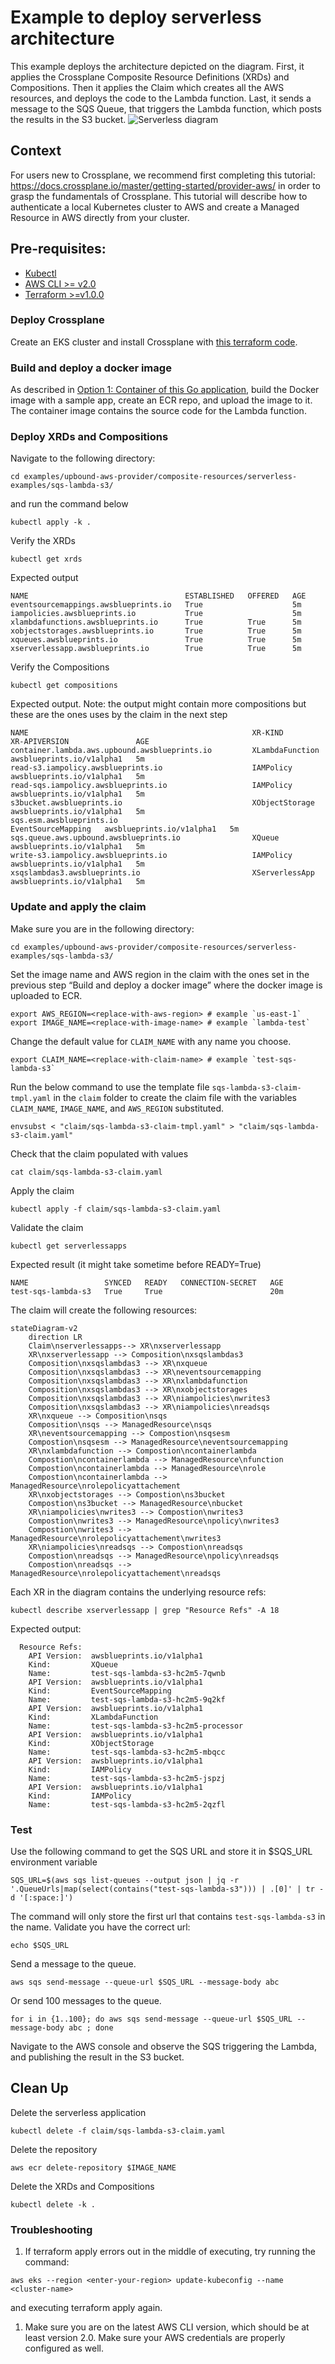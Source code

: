 # Example to deploy serverless architecture
This example deploys the architecture depicted on the diagram. First, it applies the Crossplane Composite Resource Definitions (XRDs) and Compositions. Then it applies the Claim which creates all the AWS resources, and deploys the code to the Lambda function. Last, it sends a message to the SQS Queue, that triggers the Lambda function, which posts the results in the S3 bucket.
![Serverless diagram](../../../diagrams/sqs-lambda-s3.png)

## Context
For users new to Crossplane, we recommend first completing this tutorial: https://docs.crossplane.io/master/getting-started/provider-aws/ in order to grasp the fundamentals of Crossplane. This tutorial will describe how to authenticate a local Kubernetes cluster to AWS and create a Managed Resource in AWS directly from your cluster.

## Pre-requisites:
- [Kubectl](https://kubernetes.io/docs/tasks/tools/)
- [AWS CLI >= v2.0](https://docs.aws.amazon.com/cli/latest/userguide/getting-started-install.html)
- [Terraform >=v1.0.0](https://developer.hashicorp.com/terraform/tutorials/aws-get-started/install-cli)

### Deploy Crossplane
Create an EKS cluster and install Crossplane with [this terraform code](https://github.com/awslabs/crossplane-on-eks/blob/main/bootstrap/terraform/README.md).

### Build and deploy a docker image
As described in [Option 1: Container of this Go application](https://github.com/awslabs/crossplane-on-eks/blob/main/examples/upbound-aws-provider/composite-resources/serverless-examples/object-processor-app/README.md#option-1-container), build the Docker image with a sample app, create an ECR repo, and upload the image to it. The container image contains the source code for the Lambda function.

### Deploy XRDs and Compositions
Navigate to the following directory:
```shell
cd examples/upbound-aws-provider/composite-resources/serverless-examples/sqs-lambda-s3/
```

and run the command below
```shell
kubectl apply -k .
```

Verify the XRDs
```shell
kubectl get xrds
```

Expected output
```
NAME                                   ESTABLISHED   OFFERED   AGE
eventsourcemappings.awsblueprints.io   True                    5m
iampolicies.awsblueprints.io           True                    5m
xlambdafunctions.awsblueprints.io      True          True      5m
xobjectstorages.awsblueprints.io       True          True      5m
xqueues.awsblueprints.io               True          True      5m
xserverlessapp.awsblueprints.io        True          True      5m
```

Verify the Compositions
```shell
kubectl get compositions
```

Expected output. Note: the output might contain more compositions but these are the ones uses by the claim in the next step
```
NAME                                                  XR-KIND              XR-APIVERSION               AGE
container.lambda.aws.upbound.awsblueprints.io         XLambdaFunction      awsblueprints.io/v1alpha1   5m
read-s3.iampolicy.awsblueprints.io                    IAMPolicy            awsblueprints.io/v1alpha1   5m
read-sqs.iampolicy.awsblueprints.io                   IAMPolicy            awsblueprints.io/v1alpha1   5m
s3bucket.awsblueprints.io                             XObjectStorage       awsblueprints.io/v1alpha1   5m
sqs.esm.awsblueprints.io                              EventSourceMapping   awsblueprints.io/v1alpha1   5m
sqs.queue.aws.upbound.awsblueprints.io                XQueue               awsblueprints.io/v1alpha1   5m
write-s3.iampolicy.awsblueprints.io                   IAMPolicy            awsblueprints.io/v1alpha1   5m
xsqslambdas3.awsblueprints.io                         XServerlessApp       awsblueprints.io/v1alpha1   5m
```

### Update and apply the claim

Make sure you are in the following directory:
```shell
cd examples/upbound-aws-provider/composite-resources/serverless-examples/sqs-lambda-s3/
```

Set the image name and AWS region in the claim with the ones set in the previous step “Build and deploy a docker image” where the docker image is uploaded to ECR.
```shell
export AWS_REGION=<replace-with-aws-region> # example `us-east-1`
export IMAGE_NAME=<replace-with-image-name> # example `lambda-test`
```

Change the default value for `CLAIM_NAME` with any name you choose.
```shell
export CLAIM_NAME=<replace-with-claim-name> # example `test-sqs-lambda-s3`
```

Run the below command to use the template file `sqs-lambda-s3-claim-tmpl.yaml` in the `claim` folder to create the claim file with the variables `CLAIM_NAME`, `IMAGE_NAME`, and `AWS_REGION` substituted.
```shell
envsubst < "claim/sqs-lambda-s3-claim-tmpl.yaml" > "claim/sqs-lambda-s3-claim.yaml"
```

Check that the claim populated with values
```
cat claim/sqs-lambda-s3-claim.yaml
```

Apply the claim
```shell
kubectl apply -f claim/sqs-lambda-s3-claim.yaml
```

Validate the claim
```
kubectl get serverlessapps
```

Expected result (it might take sometime before READY=True)
```
NAME                 SYNCED   READY   CONNECTION-SECRET   AGE
test-sqs-lambda-s3   True     True                        20m
```

The claim will create the following resources:
```mermaid
stateDiagram-v2
    direction LR
    Claim\nserverlessapps--> XR\nxserverlessapp
    XR\nxserverlessapp --> Composition\nxsqslambdas3
    Composition\nxsqslambdas3 --> XR\nxqueue
    Composition\nxsqslambdas3 --> XR\neventsourcemapping
    Composition\nxsqslambdas3 --> XR\nxlambdafunction
    Composition\nxsqslambdas3 --> XR\nxobjectstorages
    Composition\nxsqslambdas3 --> XR\niampolicies\nwrites3
    Composition\nxsqslambdas3 --> XR\niampolicies\nreadsqs
    XR\nxqueue --> Composition\nsqs
    Composition\nsqs --> ManagedResource\nsqs
    XR\neventsourcemapping --> Compostion\nsqsesm
    Compostion\nsqsesm --> ManagedResource\neventsourcemapping
    XR\nxlambdafunction --> Compostion\ncontainerlambda
    Compostion\ncontainerlambda --> ManagedResource\nfunction
    Compostion\ncontainerlambda --> ManagedResource\nrole
    Compostion\ncontainerlambda --> ManagedResource\nrolepolicyattachement
    XR\nxobjectstorages --> Compostion\ns3bucket
    Compostion\ns3bucket --> ManagedResource\nbucket
    XR\niampolicies\nwrites3 --> Compostion\nwrites3
    Compostion\nwrites3 --> ManagedResource\npolicy\nwrites3
    Compostion\nwrites3 --> ManagedResource\nrolepolicyattachement\nwrites3
    XR\niampolicies\nreadsqs --> Compostion\nreadsqs
    Compostion\nreadsqs --> ManagedResource\npolicy\nreadsqs
    Compostion\nreadsqs --> ManagedResource\nrolepolicyattachement\nreadsqs
```
Each XR in the diagram contains the underlying resource refs:
```
kubectl describe xserverlessapp | grep "Resource Refs" -A 18
```
Expected output:
```
  Resource Refs:
    API Version:  awsblueprints.io/v1alpha1
    Kind:         XQueue
    Name:         test-sqs-lambda-s3-hc2m5-7qwnb
    API Version:  awsblueprints.io/v1alpha1
    Kind:         EventSourceMapping
    Name:         test-sqs-lambda-s3-hc2m5-9q2kf
    API Version:  awsblueprints.io/v1alpha1
    Kind:         XLambdaFunction
    Name:         test-sqs-lambda-s3-hc2m5-processor
    API Version:  awsblueprints.io/v1alpha1
    Kind:         XObjectStorage
    Name:         test-sqs-lambda-s3-hc2m5-mbqcc
    API Version:  awsblueprints.io/v1alpha1
    Kind:         IAMPolicy
    Name:         test-sqs-lambda-s3-hc2m5-jspzj
    API Version:  awsblueprints.io/v1alpha1
    Kind:         IAMPolicy
    Name:         test-sqs-lambda-s3-hc2m5-2qzfl
```

### Test
Use the following command to get the SQS URL and store it in $SQS_URL environment variable
```shell
SQS_URL=$(aws sqs list-queues --output json | jq -r '.QueueUrls|map(select(contains("test-sqs-lambda-s3"))) | .[0]' | tr -d '[:space:]')
```

The command will only store the first url that contains `test-sqs-lambda-s3` in the name. Validate you have the correct url:
```shell
echo $SQS_URL
```

Send a message to the queue.
```shell
aws sqs send-message --queue-url $SQS_URL --message-body abc
```

Or send 100 messages to the queue.
```shell
for i in {1..100}; do aws sqs send-message --queue-url $SQS_URL --message-body abc ; done
```

Navigate to the AWS console and observe the SQS triggering the Lambda, and publishing the result in the S3 bucket.

## Clean Up
Delete the serverless application
```shell
kubectl delete -f claim/sqs-lambda-s3-claim.yaml
```

Delete the repository
```shell
aws ecr delete-repository $IMAGE_NAME
```

Delete the XRDs and Compositions
```shell
kubectl delete -k .
```

### Troubleshooting
1. If terraform apply errors out in the middle of executing, try running the command:
```shell
aws eks --region <enter-your-region> update-kubeconfig --name <cluster-name>
```
and executing terraform apply again.

1. Make sure you are on the latest AWS CLI version, which should be at least version 2.0. Make sure your AWS credentials are properly configured as well.
